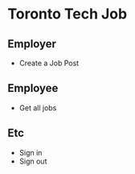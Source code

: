 # Toronto Tech Job

## Employer
- Create a Job Post

## Employee
- Get all jobs

## Etc
- Sign in
- Sign out